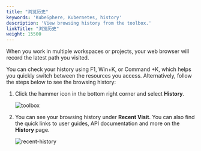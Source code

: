 ```yaml
---
title: "浏览历史"
keywords: 'KubeSphere, Kubernetes, history'
description: 'View browsing history from the toolbox.'
linkTitle: "浏览历史"
weight: 15500
---
```


When you work in multiple workspaces or projects, your web browser will record the latest path you visited. 

You can check your history using F1, Win+K, or Command +K, which helps you quickly switch between the resources you access. Alternatively, follow the steps below to see the browsing history:

1. Click the hammer icon in the bottom right corner and select **History**.

   ![toolbox](/images/docs/toolbox/history/toolbox.jpg)

2. You can see your browsing history under **Recent Visit**. You can also find the quick links to user guides, API documentation and more on the **History** page.

   ![recent-history](/images/docs/toolbox/history/recent-history.jpg)